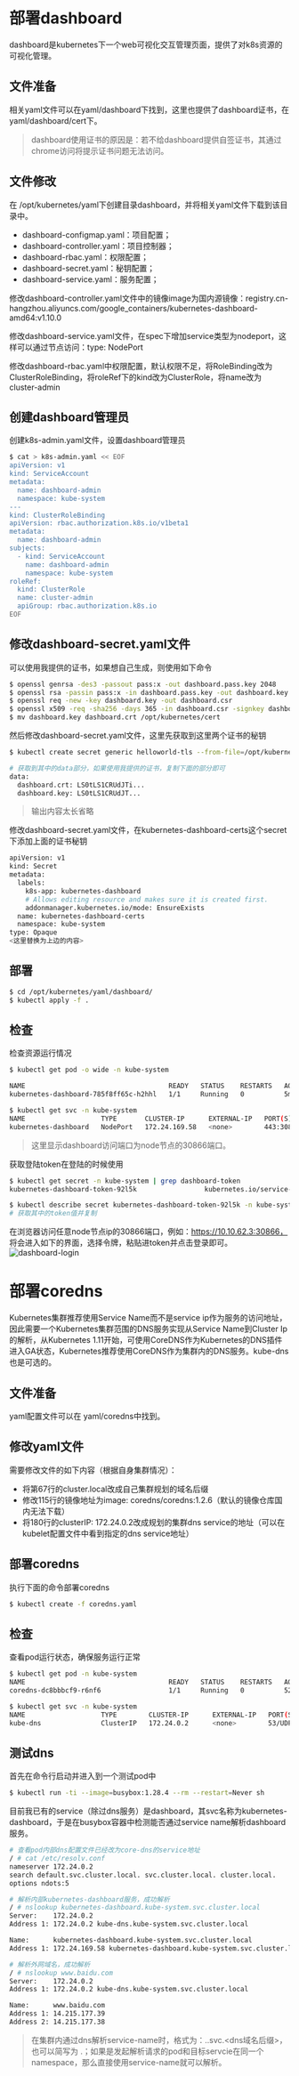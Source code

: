 # 部署dashboard

dashboard是kubernetes下一个web可视化交互管理页面，提供了对k8s资源的可视化管理。



## 文件准备

相关yaml文件可以在yaml/dashboard下找到，这里也提供了dashboard证书，在yaml/dashboard/cert下。

> dashboard使用证书的原因是：若不给dashboard提供自签证书，其通过chrome访问将提示证书问题无法访问。



## 文件修改

在 /opt/kubernetes/yaml下创建目录dashboard，并将相关yaml文件下载到该目录中。

- dashboard-configmap.yaml：项目配置；
- dashboard-controller.yaml：项目控制器；
- dashboard-rbac.yaml：权限配置；
- dashboard-secret.yaml：秘钥配置；
- dashboard-service.yaml：服务配置；

 

修改dashboard-controller.yaml文件中的镜像image为国内源镜像：registry.cn-hangzhou.aliyuncs.com/google_containers/kubernetes-dashboard-amd64:v1.10.0

修改dashboard-service.yaml文件，在spec下增加service类型为nodeport，这样可以通过节点访问：type: NodePort

修改dashboard-rbac.yaml中权限配置，默认权限不足，将RoleBinding改为ClusterRoleBinding，将roleRef下的kind改为ClusterRole，将name改为cluster-admin

 

## 创建dashboard管理员

创建k8s-admin.yaml文件，设置dashboard管理员

```bash
$ cat > k8s-admin.yaml << EOF
apiVersion: v1
kind: ServiceAccount
metadata:
  name: dashboard-admin
  namespace: kube-system
---
kind: ClusterRoleBinding
apiVersion: rbac.authorization.k8s.io/v1beta1
metadata:
  name: dashboard-admin
subjects:
  - kind: ServiceAccount
    name: dashboard-admin
    namespace: kube-system
roleRef:
  kind: ClusterRole
  name: cluster-admin
  apiGroup: rbac.authorization.k8s.io
EOF
```



## 修改dashboard-secret.yaml文件

可以使用我提供的证书，如果想自己生成，则使用如下命令

```bash
$ openssl genrsa -des3 -passout pass:x -out dashboard.pass.key 2048
$ openssl rsa -passin pass:x -in dashboard.pass.key -out dashboard.key
$ openssl req -new -key dashboard.key -out dashboard.csr
$ openssl x509 -req -sha256 -days 365 -in dashboard.csr -signkey dashboard.key -out dashboard.crt
$ mv dashboard.key dashboard.crt /opt/kubernetes/cert
```



然后修改dashboard-secret.yaml文件，这里先获取到这里两个证书的秘钥

```bash
$ kubectl create secret generic helloworld-tls --from-file=/opt/kubernetes/cert/dashboard.crt --from-file=/opt/kubernetes/cert/dashboard.key --dry-run -o yaml

# 获取到其中的data部分，如果使用我提供的证书，复制下面的部分即可
data:
  dashboard.crt: LS0tLS1CRUdJTi...
  dashboard.key: LS0tLS1CRUdJT...
```

> 输出内容太长省略



修改dashboard-secret.yaml文件，在kubernetes-dashboard-certs这个secret下添加上面的证书秘钥

```bash
apiVersion: v1
kind: Secret
metadata:
  labels:
    k8s-app: kubernetes-dashboard
    # Allows editing resource and makes sure it is created first.
    addonmanager.kubernetes.io/mode: EnsureExists
  name: kubernetes-dashboard-certs
  namespace: kube-system
type: Opaque
<这里替换为上边的内容>
```



## 部署

```bash
$ cd /opt/kubernetes/yaml/dashboard/
$ kubectl apply -f .
```



## 检查

检查资源运行情况

```bash
$ kubectl get pod -o wide -n kube-system

NAME                                    READY   STATUS    RESTARTS   AGE    IP            NODE         NOMINATED NODE   READINESS GATES
kubernetes-dashboard-785f8ff65c-h2hhl   1/1     Running   0          5m5s   172.21.34.2   10.10.62.5   <none>           <none>

$ kubectl get svc -n kube-system
NAME                   TYPE       CLUSTER-IP      EXTERNAL-IP   PORT(S)         AGE
kubernetes-dashboard   NodePort   172.24.169.58   <none>        443:30866/TCP   88s
```

> 这里显示dashboard访问端口为node节点的30866端口。



获取登陆token在登陆的时候使用

```bash
$ kubectl get secret -n kube-system | grep dashboard-token
kubernetes-dashboard-token-92l5k                 kubernetes.io/service-account-token   3      28m

$ kubectl describe secret kubernetes-dashboard-token-92l5k -n kube-system
# 获取其中的token值并复制
```



在浏览器访问任意node节点ip的30866端口，例如：https://10.10.62.3:30866， 将会进入如下的界面，选择令牌，粘贴进token并点击登录即可。![dashboard-login](statics/dashboard-login.png)





# 部署coredns

Kubernetes集群推荐使用Service Name而不是service ip作为服务的访问地址，因此需要一个Kubernetes集群范围的DNS服务实现从Service Name到Cluster Ip的解析，从Kubernetes 1.11开始，可使用CoreDNS作为Kubernetes的DNS插件进入GA状态，Kubernetes推荐使用CoreDNS作为集群内的DNS服务。kube-dns也是可选的。

 

## 文件准备

yaml配置文件可以在 yaml/coredns中找到。



## 修改yaml文件

需要修改文件的如下内容（根据自身集群情况）：

- 将第67行的cluster.local改成自己集群规划的域名后缀
- 修改115行的镜像地址为image: coredns/coredns:1.2.6（默认的镜像仓库国内无法下载）
- 将180行的clusterIP: 172.24.0.2改成规划的集群dns service的地址（可以在kubelet配置文件中看到指定的dns service地址）



## 部署coredns

执行下面的命令部署coredns

```bash
$ kubectl create -f coredns.yaml
```



## 检查

查看pod运行状态，确保服务运行正常

```bash
$ kubectl get pod -n kube-system
NAME                                    READY   STATUS    RESTARTS   AGE
coredns-dc8bbbcf9-r6nf6                 1/1     Running   0          52s

$ kubectl get svc -n kube-system
NAME                   TYPE        CLUSTER-IP      EXTERNAL-IP   PORT(S)         AGE
kube-dns               ClusterIP   172.24.0.2      <none>        53/UDP,53/TCP   2m11s
```



## 测试dns

首先在命令行启动并进入到一个测试pod中

```bash
$ kubectl run -ti --image=busybox:1.28.4 --rm --restart=Never sh
```



目前我已有的service（除过dns服务）是dashboard，其svc名称为kubernetes-dashboard，于是在busybox容器中检测能否通过service name解析dashboard服务。

```bash
# 查看pod内部dns配置文件已经改为core-dns的service地址
/ # cat /etc/resolv.conf 
nameserver 172.24.0.2
search default.svc.cluster.local. svc.cluster.local. cluster.local.
options ndots:5

# 解析内部kubernetes-dashboard服务，成功解析
/ # nslookup kubernetes-dashboard.kube-system.svc.cluster.local
Server:    172.24.0.2
Address 1: 172.24.0.2 kube-dns.kube-system.svc.cluster.local

Name:      kubernetes-dashboard.kube-system.svc.cluster.local
Address 1: 172.24.169.58 kubernetes-dashboard.kube-system.svc.cluster.local

# 解析外网域名，成功解析
/ # nslookup www.baidu.com
Server:    172.24.0.2
Address 1: 172.24.0.2 kube-dns.kube-system.svc.cluster.local

Name:      www.baidu.com
Address 1: 14.215.177.39
Address 2: 14.215.177.38
```

> 在集群内通过dns解析service-name时，格式为：<service-name>.<namespace>.svc.<dns域名后缀>，也可以简写为 <service-name>.<namespace>；如果是发起解析请求的pod和目标servcie在同一个namespace，那么直接使用service-name就可以解析。



